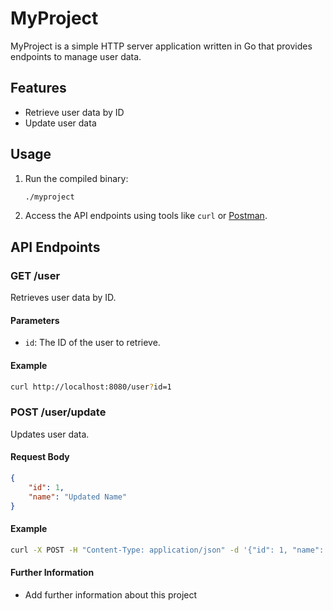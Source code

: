 # MyProject

MyProject is a simple HTTP server application written in Go that provides endpoints to manage user data.

## Features

- Retrieve user data by ID
- Update user data

## Usage

1. Run the compiled binary:

    ```bash
    ./myproject
    ```

2. Access the API endpoints using tools like `curl` or [Postman](https://www.postman.com/).

## API Endpoints

### GET /user

Retrieves user data by ID.

#### Parameters

- `id`: The ID of the user to retrieve.

#### Example

```bash
curl http://localhost:8080/user?id=1
```

### POST /user/update

Updates user data.

#### Request Body

```json
{
    "id": 1,
    "name": "Updated Name"
}
```

#### Example

```bash
curl -X POST -H "Content-Type: application/json" -d '{"id": 1, "name": "Updated Name"}' http://localhost:8080/user/update
```

#### Further Information

- Add further information about this project
